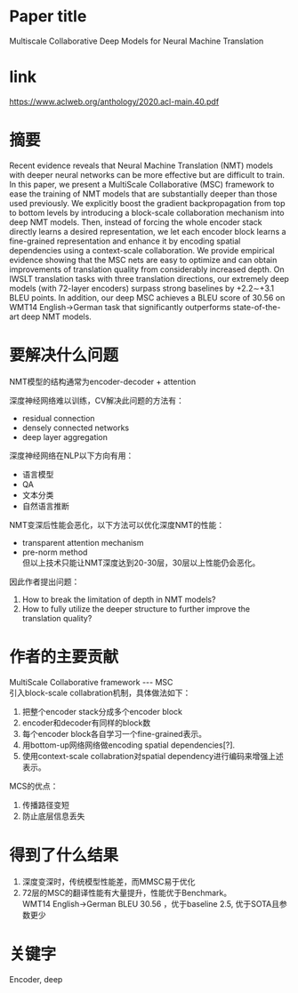 # Paper title

Multiscale Collaborative Deep Models for Neural Machine Translation

# link

https://www.aclweb.org/anthology/2020.acl-main.40.pdf

# 摘要

Recent evidence reveals that Neural Machine Translation (NMT) models with deeper neural networks can be more effective but are difficult to train. In this paper, we present a MultiScale Collaborative (MSC) framework to ease the training of NMT models that are substantially deeper than those used previously. We explicitly boost the gradient backpropagation from top to bottom levels by introducing a block-scale collaboration mechanism into deep NMT models. Then, instead of forcing the whole encoder stack directly learns a desired representation, we let each encoder block learns a fine-grained representation and enhance it by encoding spatial dependencies using a context-scale collaboration. We provide empirical evidence showing that the MSC nets are easy to optimize and can obtain improvements of translation quality from considerably increased depth. On IWSLT translation tasks with three translation directions, our extremely deep models (with 72-layer encoders) surpass strong baselines by +2.2∼+3.1 BLEU points. In addition, our deep MSC achieves a BLEU score of 30.56 on WMT14 English→German task that significantly outperforms state-of-the-art deep NMT models.

# 要解决什么问题

NMT模型的结构通常为encoder-decoder + attention   

深度神经网络难以训练，CV解决此问题的方法有：  
- residual connection  
- densely connected networks  
- deep layer aggregation  

深度神经网络在NLP以下方向有用：  
- 语言模型  
- QA  
- 文本分类  
- 自然语言推断  

NMT变深后性能会恶化，以下方法可以优化深度NMT的性能：  
- transparent attention mechanism  
- pre-norm method  
但以上技术只能让NMT深度达到20-30层，30层以上性能仍会恶化。  

因此作者提出问题：  
1. How to break the limitation of depth in NMT models?  
2. How to fully utilize the deeper structure to further improve the translation quality?  

# 作者的主要贡献

MultiScale Collaborative framework --- MSC  
引入block-scale collabration机制，具体做法如下：   
1. 把整个encoder stack分成多个encoder block  
2. encoder和decoder有同样的block数  
3. 每个encoder block各自学习一个fine-grained表示。  
4. 用bottom-up网络网络做encoding spatial dependencies[?].  
5. 使用context-scale collabration对spatial dependency进行编码来增强上述表示。  

MCS的优点：  
1. 传播路径变短  
2. 防止底层信息丢失  

# 得到了什么结果

1. 深度变深时，传统模型性能差，而MMSC易于优化  
2. 72层的MSC的翻译性能有大量提升，性能优于Benchmark。  
 WMT14 English→German     BLEU     30.56    ，优于baseline 2.5,    优于SOTA且参数更少

# 关键字

Encoder, deep
